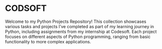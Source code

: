 # CODSOFT
Welcome to my Python Projects Repository! This collection showcases various tasks and projects I’ve completed as part of my learning journey in Python, including assignments from my internship at Codesoft. Each project focuses on different aspects of Python programming, ranging from basic functionality to more complex applications.  
